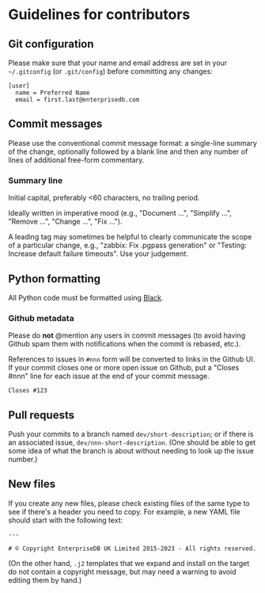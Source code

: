 Guidelines for contributors
===========================

## Git configuration

Please make sure that your name and email address are set in your
`~/.gitconfig` (or `.git/config`) before committing any changes:

```
[user]
  name = Preferred Name
  email = first.last@enterprisedb.com
```

## Commit messages

Please use the conventional commit message format: a single-line summary
of the change, optionally followed by a blank line and then any number
of lines of additional free-form commentary.

### Summary line

Initial capital, preferably <60 characters, no trailing period.

Ideally written in imperative mood (e.g., "Document …", "Simplify …",
"Remove …", "Change …", "Fix …").

A leading tag may sometimes be helpful to clearly communicate the scope
of a particular change, e.g., "zabbix: Fix .pgpass generation" or
"Testing: Increase default failure timeouts". Use your judgement.

## Python formatting

All Python code must be formatted using
[Black](https://github.com/psf/black).

### Github metadata

Please do **not** @mention any users in commit messages (to avoid having
Github spam them with notifications when the commit is rebased, etc.).

References to issues in `#nnn` form will be converted to links in the
Github UI. If your commit closes one or more open issue on Github, put
a "Closes #nnn" line for each issue at the end of your commit message.

```
Closes #123
```

## Pull requests

Push your commits to a branch named `dev/short-description`; or if there
is an associated issue, `dev/nnn-short-description`. (One should be able
to get some idea of what the branch is about without needing to look up
the issue number.)

## New files

If you create any new files, please check existing files of the same
type to see if there's a header you need to copy. For example, a new
YAML file should start with the following text:

```
---

# © Copyright EnterpriseDB UK Limited 2015-2023 - All rights reserved.

```

(On the other hand, `.j2` templates that we expand and install on the
target do not contain a copyright message, but may need a warning to
avoid editing them by hand.)
